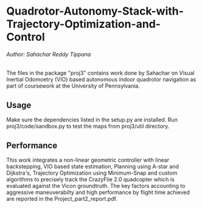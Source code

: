 # Quadrotor-Autonomy-Stack-with-Trajectory-Optimization-and-Control

###### Author: Sahachar Reddy Tippana

The files in the package "proj3" contains work done by Sahachar on Visual Inertial Odomoetry (VIO) based autonomous indoor quadrotor navigation as part of coursework at the University of Pennsylvania.

## Usage
Make sure the dependencies listed in the setup.py are installed. Run proj3/code/sandbox.py to test the maps from proj3/util directory.

## Performance
This work integrates a non-linear geometric controller with linear backstepping, VIO based state estimation, Planning using A-star and Dijkstra's, Trajectory Optimization using Minimum-Snap and custom algorithms to precisely track the CrazyFlie 2.0 quadcopter which is evaluated against the Vicon groundtruth. 
The key factors accounting to aggressive maneuverabilty and high performance by flight time achieved are reported in the Project_part2_report.pdf.
